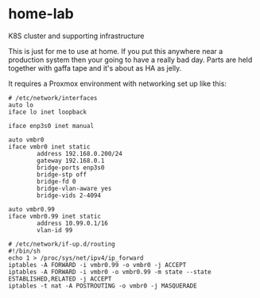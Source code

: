# home-lab
K8S cluster and supporting infrastructure

This is just for me to use at home. If you put this anywhere near a production system then your going to have a really bad day. Parts are held together with gaffa tape and it's about as HA as jelly. 

It requires a Proxmox environment with networking set up like this:

```
# /etc/network/interfaces
auto lo
iface lo inet loopback

iface enp3s0 inet manual

auto vmbr0
iface vmbr0 inet static
        address 192.168.0.200/24
        gateway 192.168.0.1
        bridge-ports enp3s0
        bridge-stp off
        bridge-fd 0
        bridge-vlan-aware yes
        bridge-vids 2-4094

auto vmbr0.99
iface vmbr0.99 inet static
        address 10.99.0.1/16
        vlan-id 99
```

```
# /etc/network/if-up.d/routing
#!/bin/sh
echo 1 > /proc/sys/net/ipv4/ip_forward
iptables -A FORWARD -i vmbr0.99 -o vmbr0 -j ACCEPT
iptables -A FORWARD -i vmbr0 -o vmbr0.99 -m state --state ESTABLISHED,RELATED -j ACCEPT
iptables -t nat -A POSTROUTING -o vmbr0 -j MASQUERADE
```
